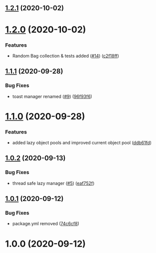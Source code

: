 ## [1.2.1](https://github.com/BLaZeKiLL/CodeBlazeLibrary/compare/v1.2.0...v1.2.1) (2020-10-02)

# [1.2.0](https://github.com/BLaZeKiLL/CodeBlazeLibrary/compare/v1.1.1...v1.2.0) (2020-10-02)


### Features

* Random Bag collection & tests added ([#14](https://github.com/BLaZeKiLL/CodeBlazeLibrary/issues/14)) ([c2f18ff](https://github.com/BLaZeKiLL/CodeBlazeLibrary/commit/c2f18ffab07b33382f6637ed9167f2415695e06e))

## [1.1.1](https://github.com/BLaZeKiLL/CodeBlazeLibrary/compare/v1.1.0...v1.1.1) (2020-09-28)


### Bug Fixes

* toast manager renamed ([#9](https://github.com/BLaZeKiLL/CodeBlazeLibrary/issues/9)) ([96f93f6](https://github.com/BLaZeKiLL/CodeBlazeLibrary/commit/96f93f680a6df53763c35563236aa867adeff3be))

# [1.1.0](https://github.com/BLaZeKiLL/CodeBlazeLibrary/compare/v1.0.2...v1.1.0) (2020-09-28)


### Features

* added lazy object pools and improved current object pool ([ddb61fd](https://github.com/BLaZeKiLL/CodeBlazeLibrary/commit/ddb61fdbff2bb038b70d106ea322224b2af7163f))

## [1.0.2](https://github.com/BLaZeKiLL/CodeBlazeLibrary/compare/v1.0.1...v1.0.2) (2020-09-13)


### Bug Fixes

* thread safe lazy manager ([#5](https://github.com/BLaZeKiLL/CodeBlazeLibrary/issues/5)) ([eaf752f](https://github.com/BLaZeKiLL/CodeBlazeLibrary/commit/eaf752f2dbb4c0743c1efc0f683a7b6ea69e4b68))

## [1.0.1](https://github.com/BLaZeKiLL/CodeBlazeLibrary/compare/v1.0.0...v1.0.1) (2020-09-12)


### Bug Fixes

* package.yml removed ([74c6cf8](https://github.com/BLaZeKiLL/CodeBlazeLibrary/commit/74c6cf836eabd6945ec48b986bbce1c80e43570d))

# 1.0.0 (2020-09-12)
